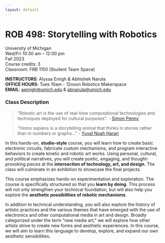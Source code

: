 ```yaml
---
layout: default
---
```



# ROB 498: Storytelling with Robotics
University of Michigan  
Wed/Fri 10:30 am – 12:00 pm  
Fall 2023  
Course credits: 3  
Classroom: FRB 1150 (Student Team Space)

**INSTRUCTORS**: Alyssa Emigh & Abhishek Narula  
**OFFICE HOURS**: Tues 10am - 12noon Robotics Makerspace  
**EMAIL**: aemigh@umich.edu & abnarula@umich.edu

### Class Description  


> "Robotic art is the use of real-time computational technologies and techniques deployed for cultural purposes". - [Simon Penny](https://simonpenny.net/frontpage-artworks.html)

> "Homo sapiens is a storytelling animal that thinks in stories rather than in numbers or graphs..." - [Yuval Noah Harari](https://www.ynharari.com/book/sapiens-2/)

In this hands-on, **studio-style** course, you will learn how to create basic electronic circuits, fabricate custom mechanisms, and program interactive behaviors to create kinetic and robotic art works. Using personal, cultural, and political narratives, you will create poetic, engaging, and thought-provoking pieces at the **intersection of technology, art, and design**. The class will culminate in an exhibition to showcase the final projects.  

This course emphasizes hands-on experimentation and exploration. The course is specifically structured so that you **learn by doing**. This process will not only strengthen your technical foundation, but will also help you explore the **aesthetic possibilities of robotic mechanisms**.

In addition to technical understanding, you will also explore the history of artistic practices and the various themes that have emerged with the use of electronics and other computational media in art and design. Broadly categorized under the term "new media art," we will explore
how other artists strive to create new forms and aesthetic experiences. In this course, we will aim to learn this language to develop, explore, and expand our own aesthetic sensibilities.
